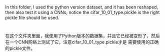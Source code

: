 # 
In this folder, I used the python version dataset, and it has been reshaped, then also test it using a CNNs,
notice the cifar_10_01_type.pickle is the right pickle file should be used.
# 
在这个文件夹里面，我使用了Python版本的数据集，并且它已经被变形了，然后在一个CNN网络上测试了它，注意cifar_10_01_type.pickle才是
需要使用的正确的pickle文件。

